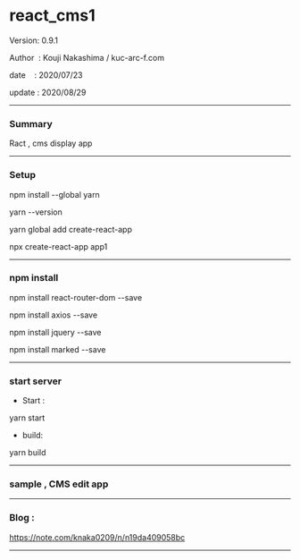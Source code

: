 ﻿# react_cms1

 Version: 0.9.1

 Author  : Kouji Nakashima / kuc-arc-f.com

 date    : 2020/07/23

 update  : 2020/08/29 

***
### Summary

Ract , cms display app


***
### Setup

npm install --global yarn

yarn --version

yarn global add create-react-app

npx create-react-app app1


***
### npm install

npm install react-router-dom --save

npm install axios --save

npm install jquery --save

npm install marked --save

***
### start server
* Start :

yarn start

* build:

yarn build

***
### sample , CMS edit app

***
### Blog :

https://note.com/knaka0209/n/n19da409058bc

***

